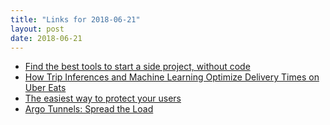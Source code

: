 ```yaml
---
title: "Links for 2018-06-21"
layout: post
date: 2018-06-21
---
```


* [Find the best tools to start a side project, without code](https://www.newco.app/toolkit?ref=producthunt)
* [How Trip Inferences and Machine Learning Optimize Delivery Times on Uber Eats](https://eng.uber.com/uber-eats-trip-optimization/)
* [The easiest way to protect your users](https://castle.io)
* [Argo Tunnels: Spread the Load](https://blog.cloudflare.com/argo-tunnels-spread-the-load/)
